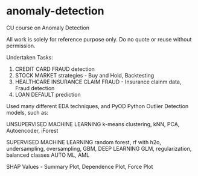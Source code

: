 # anomaly-detection
CU course on Anomaly Detection

All work is solely for reference purpose only. Do no quote or reuse without permission.

Undertaken Tasks:
1. CREDIT CARD FRAUD detection
2. STOCK MARKET strategies - Buy and Hold, Backtesting
3. HEALTHCARE INSURANCE CLAIM FRAUD - Insurance clainm data, Fraud detection
4. LOAN DEFAULT prediction


Used many different EDA techniques, and PyOD Python Outlier Detection models, such as:

UNSUPERVISED MACHINE LEARNING
k-means clustering, kNN, PCA, Autoencoder, iForest


SUPERVISED MACHINE LEARNING
random forest, rf with h2o, undersampling, oversampling, GBM, DEEP LEARNING
GLM, regularization, balanced classes
AUTO ML, AML


SHAP Values - Summary Plot, Dependence Plot, Force Plot


